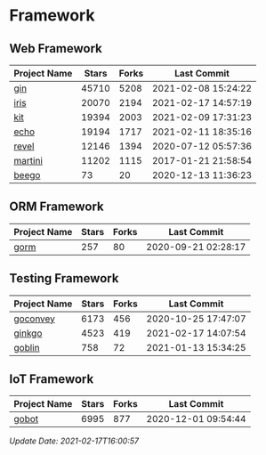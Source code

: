# Framework

## Web Framework
| Project Name | Stars | Forks | Last Commit |
| ------------ | ----- | ----- | ----------- |
| [gin](https://github.com/gin-gonic/gin) | 45710 | 5208 | 2021-02-08 15:24:22 |
| [iris](https://github.com/kataras/iris) | 20070 | 2194 | 2021-02-17 14:57:19 |
| [kit](https://github.com/go-kit/kit) | 19394 | 2003 | 2021-02-09 17:31:23 |
| [echo](https://github.com/labstack/echo) | 19194 | 1717 | 2021-02-11 18:35:16 |
| [revel](https://github.com/revel/revel) | 12146 | 1394 | 2020-07-12 05:57:36 |
| [martini](https://github.com/go-martini/martini) | 11202 | 1115 | 2017-01-21 21:58:54 |
| [beego](https://github.com/astaxie/beego) | 73 | 20 | 2020-12-13 11:36:23 |

## ORM Framework
| Project Name | Stars | Forks | Last Commit |
| ------------ | ----- | ----- | ----------- |
| [gorm](https://github.com/jinzhu/gorm) | 257 | 80 | 2020-09-21 02:28:17 |

## Testing Framework
| Project Name | Stars | Forks | Last Commit |
| ------------ | ----- | ----- | ----------- |
| [goconvey](https://github.com/smartystreets/goconvey) | 6173 | 456 | 2020-10-25 17:47:07 |
| [ginkgo](https://github.com/onsi/ginkgo) | 4523 | 419 | 2021-02-17 14:07:54 |
| [goblin](https://github.com/franela/goblin) | 758 | 72 | 2021-01-13 15:34:25 |

## IoT Framework
| Project Name | Stars | Forks | Last Commit |
| ------------ | ----- | ----- | ----------- |
| [gobot](https://github.com/hybridgroup/gobot) | 6995 | 877 | 2020-12-01 09:54:44 |

*Update Date: 2021-02-17T16:00:57*